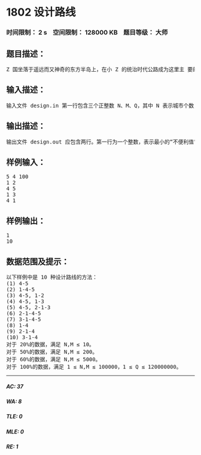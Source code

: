 # 1802 设计路线   
### 时间限制： 2 s&nbsp;&nbsp;&nbsp;&nbsp;空间限制： 128000 KB&nbsp;&nbsp;&nbsp;&nbsp;题目等级： 大师  
## 题目描述：  

<pre>
Z 国坐落于遥远而又神奇的东方半岛上，在小 Z 的统治时代公路成为这里主 要的交通手段。Z 国共有 n 座城市，一些城市之间由双向的公路所连接。非常神 奇的是 Z 国的每个城市所处的经度都不相同，并且最多只和一个位于它东边的 城市直接通过公路相连。Z 国的首都是 Z 国政治经济文化旅游的中心，每天都有 成千上万的人从 Z 国的其他城市涌向首都。 为了使 Z 国的交通更加便利顺畅，小 Z 决定在 Z 国的公路系统中确定若干条 规划路线，将其中的公路全部改建为铁路。 我们定义每条规划路线为一个长度大于 1 的城市序列，每个城市在该序列中 最多出现一次，序列中相邻的城市之间由公路直接相连(待改建为铁路)。并且， 每个城市最多只能出现在一条规划路线中，也就是说，任意两条规划路线不能有 公共部分。 当然在一般情况下是不可能将所有的公路修建为铁路的，因此从有些城市出 发去往首都依然需要通过乘坐长途汽车，而长途汽车只往返于公路连接的相邻的 城市之间，因此从某个城市出发可能需要不断地换乘长途汽车和火车才能到达首 都。 我们定义一个城市的“不便利值”为从它出发到首都需要乘坐的长途汽车的 次数，而 Z 国的交通系统的“不便利值”为所有城市的不便利值的最大值，很明 显首都的“不便利值”为 0。小 Z 想知道如何确定规划路线修建铁路使得 Z 国的 交通系统的“不便利值”最小，以及有多少种不同的规划路线的选择方案使得“不 便利值”达到最小。当然方案总数可能非常大，小 Z 只关心这个天文数字 mod Q 后的值。 注意：规划路线 1-2-3 和规划路线 3-2-1 是等价的，即将一条规划路线翻转 依然认为是等价的。两个方案不同当且仅当其中一个方案中存在一条规划路线不 属于另一个方案
</pre>
  
  
## 输入描述：  

<pre>
输入文件 design.in 第一行包含三个正整数 N、M、Q，其中 N 表示城市个数， M 表示公路总数，N 个城市从 1~N 编号，其中编号为 1 的是首都。Q 表示上文 提到的设计路线的方法总数的模数。接下来 M 行，每行两个不同的正数 ai、 bi (1≤ ai , bi ≤ N)表示有一条公路连接城市 ai和城市 bi。 输入数据保证一条公路只出现 一次。
</pre>
  
  
## 输出描述：  

<pre>
输出文件 design.out 应包含两行。第一行为一个整数，表示最小的“不便利值”。 第二行为一个整数，表示使“不便利值”达到最小时不同的设计路线的方 法总数 mod Q 的值。 如果某个城市无法到达首都，则输出两行-1。
</pre>
  
  
## 样例输入：  

<pre>
5 4 100
1 2
4 5
1 3
4 1
</pre>
  
  
## 样例输出：  

<pre>
1
10
</pre>
  
  
## 数据范围及提示：  

<pre>
以下样例中是 10 种设计路线的方法：
(1) 4-5
(2) 1-4-5
(3) 4-5, 1-2
(4) 4-5, 1-3
(5) 4-5, 2-1-3
(6) 2-1-4-5
(7) 3-1-4-5
(8) 1-4
(9) 2-1-4
(10) 3-1-4
对于 20%的数据，满足 N,M ≤ 10。
对于 50%的数据，满足 N,M ≤ 200。
对于 60%的数据，满足 N,M ≤ 5000。
对于 100%的数据，满足 1 ≤ N,M ≤ 100000，1 ≤ Q ≤ 120000000。
</pre>
  
  
***  

##### AC: 37  
##### WA: 8  
##### TLE: 0  
##### MLE: 0  
##### RE: 1  
